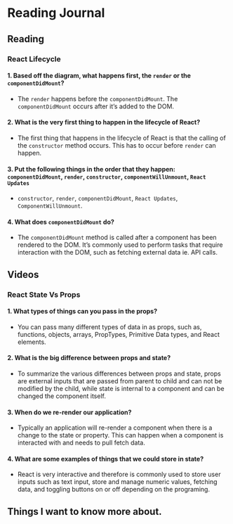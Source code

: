 # Reading Journal



## Reading

### React Lifecycle

#### 1. Based off the diagram, what happens first, the `render` or the `componentDidMount`?

- The `render` happens before the `componentDidMount`. The `componentDidMount` occurs after it’s added to the DOM.

#### 2. What is the very first thing to happen in the lifecycle of React?

- The first thing that happens in the lifecycle of React is that the calling of the `constructor` method occurs. This has to occur before `render` can happen.

#### 3. Put the following things in the order that they happen: `componentDidMount`, `render`, `constructor`, `componentWillUnmount`, `React Updates`

- `constructor`, `render`, `componentDidMount`, `React Updates`, `ComponentWillUnmount`.

#### 4. What does `componentDidMount` do?

- The `componentDidMount` method is called after a component has been rendered to the DOM. It’s commonly used to perform tasks that require interaction with the DOM, such as fetching external data ie. API calls.

## Videos

### React State Vs Props

#### 1. What types of things can you pass in the props?

- You can pass many different types of data in as props, such as, functions, objects, arrays, PropTypes, Primitive Data types, and React elements.

#### 2. What is the big difference between props and state?

- To summarize the various differences between props and state, props are external inputs that are passed from parent to child and can not be modified by the child, while state is internal to a component and can be changed the component itself.

#### 3. When do we re-render our application?

- Typically an application will re-render a component when there is a change to the state or property. This can happen when a component is interacted with and needs to pull fetch data.

#### 4. What are some examples of things that we could store in state?

- React is very interactive and therefore is commonly used to store user inputs such as text input, store and manage numeric values, fetching data, and toggling buttons on or off depending on the programing.

## Things I want to know more about.

